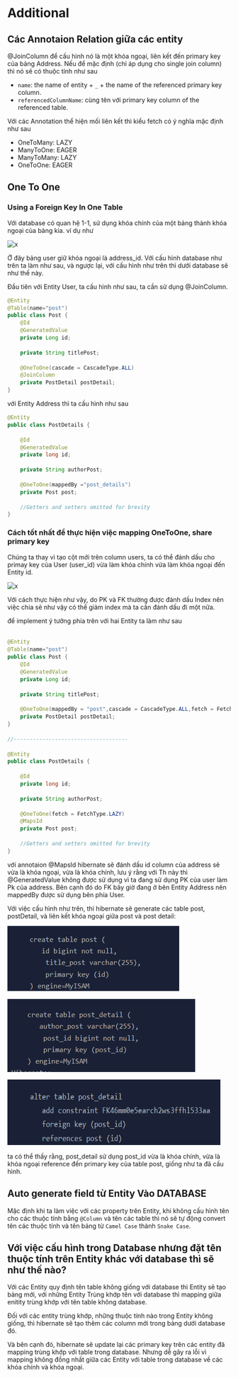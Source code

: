 # Additional

## Các Annotaion Relation giữa các entity

@JoinColumn để cấu hình nó là một khóa ngoại, liên kết đến primary key của bảng Address. Nếu để mặc định (chỉ áp dụng cho single join column) thì nó sẽ có thuộc tính như sau
- `name`: the name of entity + `_` + the name of the referenced primary key column.
- `referencedColumnName`: cùng tên với primary key column of the referenced table.

Với các Annotation thể hiện mối liên kết thì kiểu fetch có ý nghĩa mặc định như sau
- OneToMany: LAZY
- ManyToOne: EAGER
- ManyToMany: LAZY
- OneToOne: EAGER

## One To One

### Using a Foreign Key In One Table

Với database có quan hệ 1-1, sử dụng khóa chính của một bảng thành khóa ngoại của bảng kia. ví dụ như

![x](https://www.baeldung.com/wp-content/uploads/2018/12/1-1_FK.png)

Ở đây bảng user giữ khóa ngoại là address_id. Với cấu hình database như trên ta làm như sau, và ngược lại, với cấu hình như trên thì dưới database sẽ như thế này.


Đầu tiên với Entity User, ta cấu hình như sau, ta cần sử dụng @JoinColumn.

```java
@Entity
@Table(name="post")
public class Post {
    @Id
    @GeneratedValue
    private Long id;

    private String titlePost;

    @OneToOne(cascade = CascadeType.ALL)
    @JoinColumn
    private PostDetail postDetail;
}
```

với Entity Address thì ta cấu hình như sau
```java
@Entity
public class PostDetails {
 
    @Id
    @GeneratedValue
    private long id;

    private String authorPost;

    @OneToOne(mappedBy ="post_details")
    private Post post;
 
    //Getters and setters omitted for brevity
}
```

### Cách tốt nhất để thực hiện việc mapping OneToOne, share primary key

Chúng ta thay vì tạo cột mới trên  column users, ta có thể  đánh dấu cho primay key của User (user_id) vừa làm khóa chính vừa làm khóa ngoại đến Entity id.

![x](https://www.baeldung.com/wp-content/uploads/2018/12/1-1-SK.png)

Với cách thực hiện như vậy, do PK và FK thường được đánh dấu Index nên việc chia sẻ như vậy có thể giảm index mà ta cần đánh dấu đi một nữa.

để implement ý tưởng phía trên với hai Entity ta làm như sau

```java

@Entity
@Table(name="post")
public class Post {
    @Id
    @GeneratedValue
    private Long id;

    private String titlePost;

    @OneToOne(mappedBy = "post",cascade = CascadeType.ALL,fetch = FetchType.LAZY)
    private PostDetail postDetail;
}

//------------------------------------

@Entity
public class PostDetails {
 
    @Id
    private long id;

    private String authorPost;

    @OneToOne(fetch = FetchType.LAZY)
    @MapsId
    private Post post;
 
    //Getters and setters omitted for brevity
}
```

với annotaion @MapsId hibernate sẽ đánh dấu id column của address sẽ  vừa là khóa ngoại, vừa là khóa chính, lưu ý rằng với Th này thì @GeneratedValue không được sử dụng vì ta đang sử dụng PK của user làm Pk của address. Bên cạnh đó do FK bây giờ đang ở bên Entity Address nên mappedBy được sử dụng bên phía User.

Với việc cấu hình như trên, thì hibernate sẽ generate các table post, postDetail, và liên kết khóa ngoại giữa post và post detail:

![x](./images/post_table.png)

![x](./images/post_detail_table.png)

![x](./images/foregin_key_post_detail.png)

ta có thể thấy rằng, post_detail sử dụng post_id vừa là khóa chính, vừa là khóa ngoại reference đến primary key của table post, giống như ta đã cấu hình.

## Auto generate field từ Entity Vào DATABASE

Mặc định khi ta làm việc với các property trên Entity, khi không cấu hình tên cho các thuộc tính bằng `@Column`  và tên các table thì nó sẽ tự động convert tên các thuộc tính và tên bảng  từ `Camel Case`  thành
`Snake Case`.

## Với việc cấu hình trong Database nhưng đặt tên thuộc tính trên Entity khác với database thì sẽ như thế nào?

Với các Entity quy định tên table không giống với database thì Entity sẽ tạo bảng mới, với những Entity Trùng khớp tên với database thì mapping giữa enitity trùng khớp với tên table không database.

Đối với các entity trùng khớp, những thuộc tính nào trong Entity không giống, thì hibernate sẽ tạo thêm các column mới trong bảng dưới database đó.

Và bên cạnh đó, hibernate sẽ update lại các primary key trên các entity đã mapping trùng khớp với table trong database. Nhưng dễ gây ra lỗi vì mapping không đồng nhất giữa các Entity với table trong database về các khóa chính và khóa ngoại.


